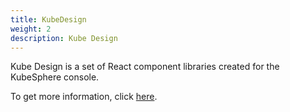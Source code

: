 ```yaml
---
title: KubeDesign
weight: 2
description: Kube Design
---
```


Kube Design is a set of React component libraries created for the KubeSphere console.

To get more information, click [here](https://design.kubesphere.io/).
